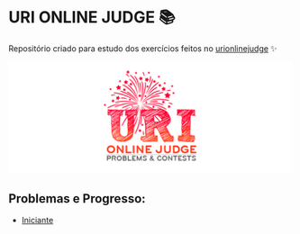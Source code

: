 # URI ONLINE JUDGE :books:

Repositório criado para estudo dos exercícios feitos no [urionlinejudge](https://www.urionlinejudge.com.br/) :sparkles: 

![Banner](.assets/banner/urionline.png)

## Problemas e Progresso:
* [Iniciante](https://github.com/andreluas/urionlinejudge/tree/main/01%20-%20iniciante)